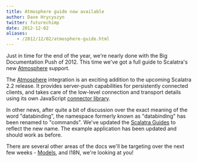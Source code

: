 ```yaml
---
title: Atmosphere guide now available
author: Dave Hrycyszyn
twitter: futurechimp
date: 2012-12-02
aliases:
    - /2012/12/02/atmosphere-guide.html
---
```


Just in time for the end of the year, we're nearly done with the
Big Documentation Push of 2012. This time we've got a full guide to
Scalatra's new [Atmosphere](http://scalatra.org/2.2/guides/atmosphere.html)
support.

The [Atmosphere](https://github.com/Atmosphere/atmosphere) integration is an
exciting addition to the upcoming Scalatra 2.2 release. It provides server-push
capabilities for persistently connected clients, and takes care of the low-level
connection and transport details using its own JavaScript
[connector library](https://github.com/Atmosphere/atmosphere/wiki/jQuery.atmosphere.js-API).

In other news, after quite a bit of discussion over the exact meaning of
the word "databinding", the namespace formerly known as "databinding"
has been renamed to "commands". We've updated the
[Scalatra Guides](http://scalatra.org/2.2/guides) to reflect the new
name. The example application has been updated and should work as before.

There are several other areas of the docs we'll be targeting over the next
few weeks - [Models](http://scalatra.org/guides/models.html), and I18N,
we're looking at you!
